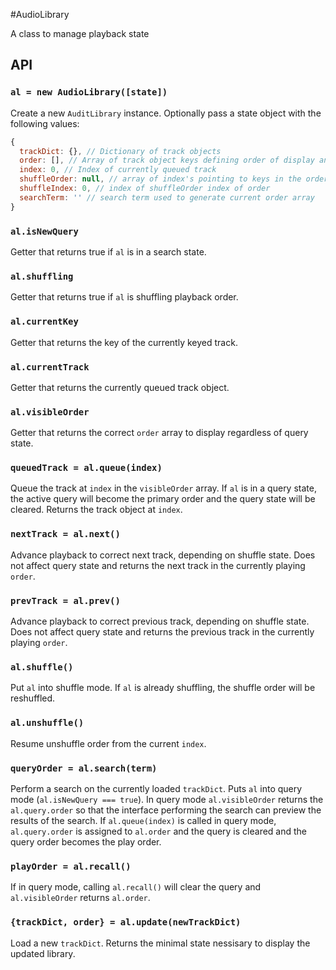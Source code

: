 #AudioLibrary

A class to manage playback state

## API
### `al = new AudioLibrary([state])`
Create a new `AuditLibrary` instance.  Optionally pass a state object with the following values:

```js
{
  trackDict: {}, // Dictionary of track objects
  order: [], // Array of track object keys defining order of display and playback
  index: 0, // Index of currently queued track
  shuffleOrder: null, // array of index's pointing to keys in the order array
  shuffleIndex: 0, // index of shuffleOrder index of order
  searchTerm: '' // search term used to generate current order array
}
```

### `al.isNewQuery`
Getter that returns true if `al` is in a search state.

### `al.shuffling`
Getter that returns true if `al` is shuffling playback order.

### `al.currentKey`
Getter that returns the key of the currently keyed track.

### `al.currentTrack`
Getter that returns the currently queued track object.

### `al.visibleOrder`
Getter that returns the correct `order` array to display regardless of query state.

### `queuedTrack = al.queue(index)`
Queue the track at `index` in the `visibleOrder` array.  If `al` is in a query state, the active query will become the primary order and the query state will be cleared.  Returns the track object at `index`.

### `nextTrack = al.next()`
Advance playback to correct next track, depending on shuffle state.  Does not affect query state and returns the next track in the currently playing `order`.

### `prevTrack = al.prev()`
Advance playback to correct previous track, depending on shuffle state.  Does not affect query state and returns the previous track in the currently playing `order`.

### `al.shuffle()`
Put `al` into shuffle mode.  If `al` is already shuffling, the shuffle order will be reshuffled.

### `al.unshuffle()`
Resume unshuffle order from the current `index`.

### `queryOrder = al.search(term)`
Perform a search on the currently loaded `trackDict`.  Puts `al` into query mode (`al.isNewQuery === true`).  In query mode `al.visibleOrder` returns the `al.query.order` so that the interface performing the search can preview the results of the search.  If `al.queue(index)` is called in query mode, `al.query.order` is assigned to `al.order` and the query is cleared and the query order becomes the play order.

### `playOrder = al.recall()`
If in query mode, calling `al.recall()` will clear the query and `al.visibleOrder` returns `al.order`.


### `{trackDict, order} = al.update(newTrackDict)`
Load a new `trackDict`.  Returns the minimal state nessisary to display the updated library.
